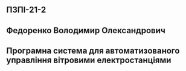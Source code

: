 ## ПЗПІ-21-2
## Федоренко Володимир Олександрович
## Програмна система для автоматизованого управління вітровими електростанціями
